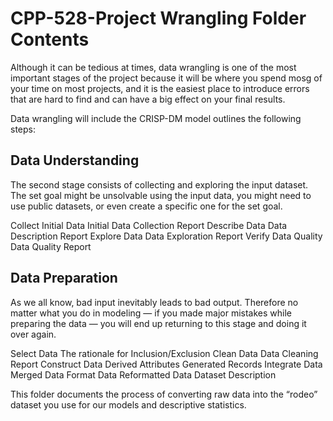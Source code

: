 # CPP-528-Project Wrangling Folder Contents

Although it can be tedious at times, data wrangling is one of the most important stages of the project because it will be where you spend mosg of your time on most projects, and it is the easiest place to introduce errors that are hard to find and can have a big effect on your final results.

Data wrangling will include the CRISP-DM model outlines the following steps:

## Data Understanding

The second stage consists of collecting and exploring the input dataset. The set goal might be unsolvable using the input data, you might need to use public datasets, or even create a specific one for the set goal.

Collect Initial Data
Initial Data Collection Report
Describe Data
Data Description Report
Explore Data
Data Exploration Report
Verify Data Quality
Data Quality Report

## Data Preparation

As we all know, bad input inevitably leads to bad output. Therefore no matter what you do in modeling — if you made major mistakes while preparing the data — you will end up returning to this stage and doing it over again.

Select Data
The rationale for Inclusion/Exclusion
Clean Data
Data Cleaning Report
Construct Data
Derived Attributes
Generated Records
Integrate Data
Merged Data
Format Data
Reformatted Data
Dataset Description

This folder documents the process of converting raw data into the “rodeo” dataset you use for our models and descriptive statistics. 




